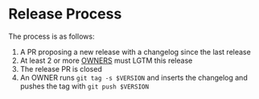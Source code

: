 # Release Process

The process is as follows:

1. A PR proposing a new release with a changelog since the last release
1. At least 2 or more [OWNERS](OWNERS) must LGTM this release
1. The release PR is closed
1. An OWNER runs `git tag -s $VERSION` and inserts the changelog and pushes the tag with `git push $VERSION`
